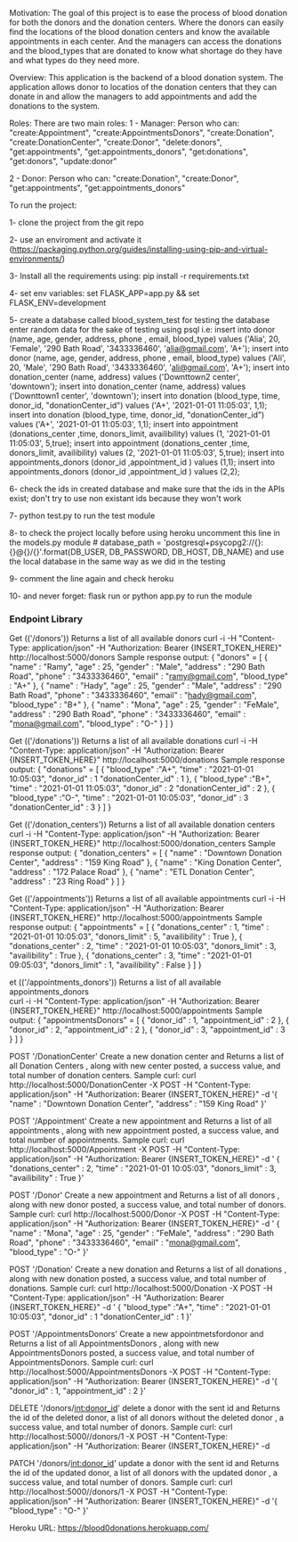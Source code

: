 Motivation:
The goal of this project is to ease the process of blood donation for both the donors and the donation centers. Where the donors can easily find the locations of the blood donation centers and know the available appointments in each center. And the managers can access the donations and the blood_types that are donated to know what shortage do they have and what types do they need more.

Overview:
This application is the backend of a blood donation system. The application allows donor to locatios of the donation centers that they can donate in and allow the managers to add appointments and add the donations to the system.

Roles:
There are two main roles:
1 - Manager: Person who can:
  "create:Appointment",
    "create:AppointmentsDonors",
    "create:Donation",
    "create:DonationCenter",
    "create:Donor",
    "delete:donors",
    "get:appointments",
    "get:appointments_donors",
    "get:donations",
    "get:donors",
    "update:donor"

2 - Donor: Person who can:
    "create:Donation",
    "create:Donor",
    "get:appointments",
    "get:appointments_donors"


  To run the project:

  1- clone the project from the git repo 

  2- use an enviroment and activate it (https://packaging.python.org/guides/installing-using-pip-and-virtual-environments/)

  3- Install all the requirements using:  pip install -r requirements.txt

  4- set env variables: set FLASK_APP=app.py && set FLASK_ENV=development

  5- create a database called blood_system_test for testing the database
  enter random data for the sake of testing using psql
  i.e: 
   insert into donor (name, age, gender, address, phone , email, blood_type) values ('Alia', 20, 'Female', '290 Bath Road', '3433336460', 'alia@gmail.com', 'A+');
 insert into donor (name, age, gender, address, phone , email, blood_type) values ('Ali', 20, 'Male', '290 Bath Road', '3433336460', 'ali@gmail.com', 'A+');
 insert into donation_center (name, address) values ('Downttown2 center', 'downtown');
 insert into donation_center (name, address) values ('Downttown1 center', 'downtown');
 insert into donation (blood_type, time, donor_id, "donationCenter_id") values ('A+', '2021-01-01 11:05:03', 1,1);
  insert into donation (blood_type, time, donor_id, "donationCenter_id") values ('A+', '2021-01-01 11:05:03', 1,1);
  insert into appointment (donations_center ,time, donors_limit, availibility) values (1, '2021-01-01 11:05:03', 5,true);
   insert into appointment (donations_center ,time, donors_limit, availibility) values (2, '2021-01-01 11:05:03', 5,true);
    insert into appointments_donors (donor_id ,appointment_id ) values (1,1);
 insert into appointments_donors (donor_id ,appointment_id ) values (2,2);

6- check the ids in created database and make sure that the ids in the APIs exist; don't try to use non existant ids because they won't work 

7- python test.py to run the test module

8- to check the project locally before using heroku uncomment this line in the models.py module # database_path = 'postgresql+psycopg2://{}:{}@{}/{}'.format(DB_USER, DB_PASSWORD, DB_HOST, DB_NAME) and use the local database in the same way as we did in the testing

9- comment the line again and check heroku 

10- and never forget: flask run or python app.py to run the module 

### Endpoint Library

Get (('/donors'))
Returns a list of all available donors
curl -i -H "Content-Type: application/json" -H "Authorization: Bearer {INSERT_TOKEN_HERE}" http://localhost:5000/donors 
Sample response output:
{
  "donors" = [
    {
        "name" : "Ramy",
        "age" : 25,
        "gender" : "Male",
        "address" : "290 Bath Road",
        "phone" : "3433336460",
        "email" : "ramy@gmail.com",
        "blood_type" : "A+"
    },
    {
        "name" : "Hady",
        "age" : 25,
        "gender" : "Male",
        "address" : "290 Bath Road",
        "phone" : "3433336460",
        "email" : "hady@gmail.com",
        "blood_type" : "B+"
    }, 
    {
        "name" : "Mona",
        "age" : 25,
        "gender" : "FeMale",
        "address" : "290 Bath Road",
        "phone" : "3433336460",
        "email" : "mona@gmail.com",
        "blood_type" : "O-"
    }
]
}

Get (('/donations'))
Returns a list of all available donations
curl -i -H "Content-Type: application/json" -H "Authorization: Bearer {INSERT_TOKEN_HERE}" http://localhost:5000/donations 
Sample response output:
{
  "donations" = [
    {
        "blood_type" :"A+",
        "time" : "2021-01-01 10:05:03",
         "donor_id" :  1
         "donationCenter_id" : 1
    }, 
    {
        "blood_type" :"B+",
        "time" : "2021-01-01 11:05:03",
         "donor_id" :  2
         "donationCenter_id" : 2
    },
    {
        "blood_type" :"O-",
        "time" : "2021-01-01 10:05:03",
         "donor_id" :  3
         "donationCenter_id" : 3
    }
]
}



Get (('/donation_centers'))
Returns a list of all available donation centers 
curl -i -H "Content-Type: application/json" -H "Authorization: Bearer {INSERT_TOKEN_HERE}" http://localhost:5000/donation_centers 
Sample response output:
{
  "donation_centers" = [
    {
        "name" : "Downtown Donation Center",
        "address" : "159 King Road"
    },
    {
        "name" : "King Donation Center",
        "address" : "172 Palace Road"
    },
    {
        "name" : "ETL Donation Center",
        "address" : "23 Ring Road"
    }
]
}


Get (('/appointments'))
Returns a list of all available appointments 
curl -i -H "Content-Type: application/json" -H "Authorization: Bearer {INSERT_TOKEN_HERE}" http://localhost:5000/appointments 
Sample response output:
{
  "appointments" = [
    {
        "donations_center" : 1,
        "time" : "2021-01-01 10:05:03",
        "donors_limit" : 5,
        "availibility" : True
    },
    {
        "donations_center" : 2,
        "time" : "2021-01-01 10:05:03",
        "donors_limit" : 3,
        "availibility" : True
    },
    {
        "donations_center" : 3,
        "time" : "2021-01-01 09:05:03",
        "donors_limit" : 1,
        "availibility" : False
    }
]
}


et (('/appointments_donors'))
Returns a list of all available appointments_donors  
curl -i -H "Content-Type: application/json" -H "Authorization: Bearer {INSERT_TOKEN_HERE}" http://localhost:5000/appointments 
Sample output:
{
  "appointmentsDonors" = [
    {
        "donor_id" : 1,
        "appointment_id" : 2 
    }, 
        {
        "donor_id" : 2,
        "appointment_id" : 2 
    },    {
        "donor_id" : 3,
        "appointment_id" : 3 
    }
]
}


POST '/DonationCenter'
Create a new donation center and Returns a list of all Donation Centers , along with new center posted, a success value, and total number of donation centers.
Sample curl: 
curl http://localhost:5000/DonationCenter -X POST -H "Content-Type: application/json" -H "Authorization: Bearer {INSERT_TOKEN_HERE}" -d '{
        "name" : "Downtown Donation Center",
        "address" : "159 King Road"
    }'



POST '/Appointment'
Create a new appointment and Returns a list of all  appointments , along with new appointment posted, a success value, and total number of appointments.
Sample curl: 
curl http://localhost:5000/Appointment -X POST -H "Content-Type: application/json" -H "Authorization: Bearer {INSERT_TOKEN_HERE}" -d '    {
        "donations_center" : 2,
        "time" : "2021-01-01 10:05:03",
        "donors_limit" : 3,
        "availibility" : True
    }'



POST '/Donor'
Create a new appointment and Returns a list of all  donors , along with new donor posted, a success value, and total number of donors.
Sample curl: 
curl http://localhost:5000/Donor -X POST -H "Content-Type: application/json" -H "Authorization: Bearer {INSERT_TOKEN_HERE}" -d ' {
        "name" : "Mona",
        "age" : 25,
        "gender" : "FeMale",
        "address" : "290 Bath Road",
        "phone" : "3433336460",
        "email" : "mona@gmail.com",
        "blood_type" : "O-"
    }'




POST '/Donation'
Create a new donation and Returns a list of all  donations , along with new donation posted, a success value, and total number of donations.
Sample curl: 
curl http://localhost:5000/Donation -X POST -H "Content-Type: application/json" -H "Authorization: Bearer {INSERT_TOKEN_HERE}" -d '     {
        "blood_type" :"A+",
        "time" : "2021-01-01 10:05:03",
         "donor_id" :  1
         "donationCenter_id" : 1
    }'


POST '/AppointmentsDonors'
Create a new appointmetsfordonor and Returns a list of all  AppointmentsDonors , along with new AppointmentsDonors posted, a success value, and total number of AppointmentsDonors.
Sample curl: 
curl http://localhost:5000/AppointmentsDonors -X POST -H "Content-Type: application/json" -H "Authorization: Bearer {INSERT_TOKEN_HERE}" -d '{
        "donor_id" : 1,
        "appointment_id" : 2 
    }'


DELETE '/donors/<int:donor_id>'
delete a  donor with the sent id  and Returns  the id of the deleted donor, a list of all  donors without the deleted donor , a success value, and total number of donors.
Sample curl: 
curl http://localhost:5000//donors/1 -X POST -H "Content-Type: application/json" -H "Authorization: Bearer {INSERT_TOKEN_HERE}" -d


PATCH '/donors/<int:donor_id>'
update a  donor with the sent id  and Returns  the id of the updated donor, a list of all  donors with the updated donor , a success value, and total number of donors.
Sample curl: 
curl http://localhost:5000//donors/1 -X POST -H "Content-Type: application/json" -H "Authorization: Bearer {INSERT_TOKEN_HERE}" -d '{ "blood_type" : "O-"
    }'


Heroku URL:
https://blood0donations.herokuapp.com/


